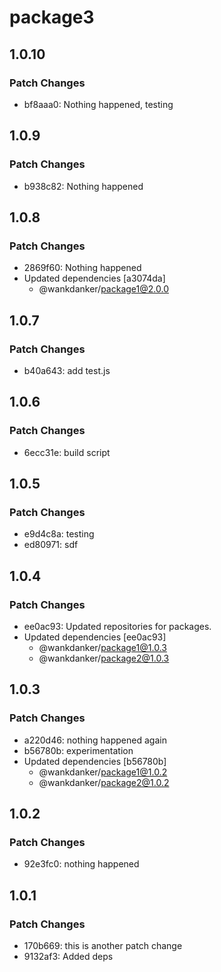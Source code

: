 # package3

## 1.0.10

### Patch Changes

- bf8aaa0: Nothing happened, testing

## 1.0.9

### Patch Changes

- b938c82: Nothing happened

## 1.0.8

### Patch Changes

- 2869f60: Nothing happened
- Updated dependencies [a3074da]
  - @wankdanker/package1@2.0.0

## 1.0.7

### Patch Changes

- b40a643: add test.js

## 1.0.6

### Patch Changes

- 6ecc31e: build script

## 1.0.5

### Patch Changes

- e9d4c8a: testing
- ed80971: sdf

## 1.0.4

### Patch Changes

- ee0ac93: Updated repositories for packages.
- Updated dependencies [ee0ac93]
  - @wankdanker/package1@1.0.3
  - @wankdanker/package2@1.0.3

## 1.0.3

### Patch Changes

- a220d46: nothing happened again
- b56780b: experimentation
- Updated dependencies [b56780b]
  - @wankdanker/package1@1.0.2
  - @wankdanker/package2@1.0.2

## 1.0.2

### Patch Changes

- 92e3fc0: nothing happened

## 1.0.1

### Patch Changes

- 170b669: this is another patch change
- 9132af3: Added deps
